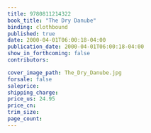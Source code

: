 ```yaml
---
title: 9780811214322
book_title: "The Dry Danube"
binding: clothbound
published: true
date: 2000-04-01T06:00:18-04:00
publication_date: 2000-04-01T06:00:18-04:00
show_in_forthcoming: false
contributors:

cover_image_path: The_Dry_Danube.jpg
forsale: false
saleprice:
shipping_charge:
price_us: 24.95
price_cn:
trim_size:
page_count:
---
```


